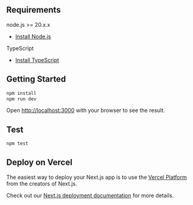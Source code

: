 ## Requirements

node.js >= 20.x.x
- [Install Node.js](https://nodejs.org/en/download)

TypeScript
- [Install TypeScript](https://www.typescriptlang.org/download/)

## Getting Started


```bash
npm install
npm run dev
```

Open [http://localhost:3000](http://localhost:3000) with your browser to see the result.

## Test

```bash
npm test
```


## Deploy on Vercel

The easiest way to deploy your Next.js app is to use the [Vercel Platform](https://vercel.com/new?utm_medium=default-template&filter=next.js&utm_source=create-next-app&utm_campaign=create-next-app-readme) from the creators of Next.js.

Check out our [Next.js deployment documentation](https://nextjs.org/docs/app/building-your-application/deploying) for more details.
